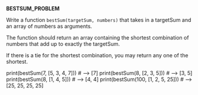 **BESTSUM_PROBLEM**

Write a function `bestSum(targetSum, numbers)` that takes in a targetSum and an array of numbers as arguments.

The function should return an array containing the shortest combination of numbers that add up to exactly the targetSum.

If there is a tie for the shortest combination, you may return any one of the shortest.

print(bestSum(7, [5, 3, 4, 7]))          # --> [7]
print(bestSum(8, [2, 3, 5]))             # --> [3, 5]
print(bestSum(8, [1, 4, 5]))             # --> [4, 4]
print(bestSum(100, [1, 2, 5, 25]))       # --> [25, 25, 25, 25]